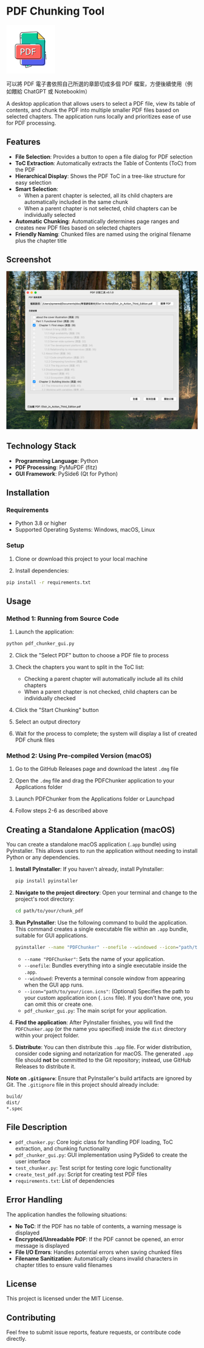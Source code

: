 # PDF Chunking Tool

<img src="./assets/icon.png" width="128" height="128" alt="PDFChunker Icon">

可以將 PDF 電子書依照自己所選的章節切成多個 PDF 檔案，方便後續使用（例如餵給 ChatGPT 或 Notebooklm）

A desktop application that allows users to select a PDF file, view its table of contents, and chunk the PDF into multiple smaller PDF files based on selected chapters. The application runs locally and prioritizes ease of use for PDF processing.

## Features

- **File Selection**: Provides a button to open a file dialog for PDF selection
- **ToC Extraction**: Automatically extracts the Table of Contents (ToC) from the PDF
- **Hierarchical Display**: Shows the PDF ToC in a tree-like structure for easy selection
- **Smart Selection**:
  - When a parent chapter is selected, all its child chapters are automatically included in the same chunk
  - When a parent chapter is not selected, child chapters can be individually selected
- **Automatic Chunking**: Automatically determines page ranges and creates new PDF files based on selected chapters
- **Friendly Naming**: Chunked files are named using the original filename plus the chapter title

## Screenshot

![PDFChunker Screenshot](./PDFChunker_screenshot.png)

## Technology Stack

- **Programming Language**: Python
- **PDF Processing**: PyMuPDF (fitz)
- **GUI Framework**: PySide6 (Qt for Python)

## Installation

### Requirements

- Python 3.8 or higher
- Supported Operating Systems: Windows, macOS, Linux

### Setup

1. Clone or download this project to your local machine

2. Install dependencies:

```bash
pip install -r requirements.txt
```

## Usage

### Method 1: Running from Source Code

1. Launch the application:

```bash
python pdf_chunker_gui.py
```

2. Click the "Select PDF" button to choose a PDF file to process

3. Check the chapters you want to split in the ToC list:
   - Checking a parent chapter will automatically include all its child chapters
   - When a parent chapter is not checked, child chapters can be individually checked

4. Click the "Start Chunking" button

5. Select an output directory

6. Wait for the process to complete; the system will display a list of created PDF chunk files

### Method 2: Using Pre-compiled Version (macOS)

1. Go to the GitHub Releases page and download the latest `.dmg` file

2. Open the `.dmg` file and drag the PDFChunker application to your Applications folder

3. Launch PDFChunker from the Applications folder or Launchpad

4. Follow steps 2-6 as described above

## Creating a Standalone Application (macOS)

You can create a standalone macOS application (`.app` bundle) using PyInstaller. This allows users to run the application without needing to install Python or any dependencies.

1.  **Install PyInstaller**:
    If you haven't already, install PyInstaller:
    ```bash
    pip install pyinstaller
    ```

2.  **Navigate to the project directory**:
    Open your terminal and change to the project's root directory:
    ```bash
    cd path/to/your/chunk_pdf
    ```

3.  **Run PyInstaller**:
    Use the following command to build the application. This command creates a single executable file within an `.app` bundle, suitable for GUI applications.
    ```bash
    pyinstaller --name "PDFChunker" --onefile --windowed --icon="path/to/your/icon.icns" pdf_chunker_gui.py
    ```
    *   `--name "PDFChunker"`: Sets the name of your application.
    *   `--onefile`: Bundles everything into a single executable inside the `.app`.
    *   `--windowed`: Prevents a terminal console window from appearing when the GUI app runs.
    *   `--icon="path/to/your/icon.icns"`: (Optional) Specifies the path to your custom application icon (`.icns` file). If you don't have one, you can omit this or create one.
    *   `pdf_chunker_gui.py`: The main script for your application.

4.  **Find the application**:
    After PyInstaller finishes, you will find the `PDFChunker.app` (or the name you specified) inside the `dist` directory within your project folder.

5.  **Distribute**:
    You can then distribute this `.app` file. For wider distribution, consider code signing and notarization for macOS. The generated `.app` file should **not** be committed to the Git repository; instead, use GitHub Releases to distribute it.

**Note on `.gitignore`**:
Ensure that PyInstaller's build artifacts are ignored by Git. The `.gitignore` file in this project should already include:
```gitignore
build/
dist/
*.spec
```

## File Description

- `pdf_chunker.py`: Core logic class for handling PDF loading, ToC extraction, and chunking functionality
- `pdf_chunker_gui.py`: GUI implementation using PySide6 to create the user interface
- `test_chunker.py`: Test script for testing core logic functionality
- `create_test_pdf.py`: Script for creating test PDF files
- `requirements.txt`: List of dependencies

## Error Handling

The application handles the following situations:

- **No ToC**: If the PDF has no table of contents, a warning message is displayed
- **Encrypted/Unreadable PDF**: If the PDF cannot be opened, an error message is displayed
- **File I/O Errors**: Handles potential errors when saving chunked files
- **Filename Sanitization**: Automatically cleans invalid characters in chapter titles to ensure valid filenames

## License

This project is licensed under the MIT License.

## Contributing

Feel free to submit issue reports, feature requests, or contribute code directly.
